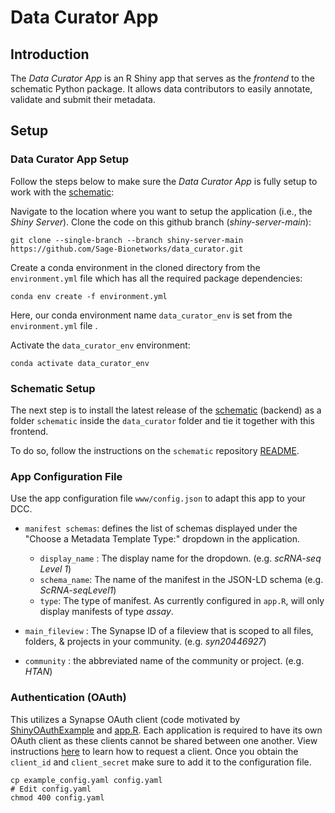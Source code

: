 # Data Curator App

## Introduction

The _Data Curator App_ is an R Shiny app that serves as the _frontend_ to the schematic Python package. It allows data contributors to easily annotate, validate and submit their metadata.


## Setup

### Data Curator App Setup
Follow the steps below to make sure the _Data Curator App_ is fully setup to work with the [schematic](https://github.com/Sage-Bionetworks/schematic/tree/main):

Navigate to the location where you want to setup the application (i.e., the _Shiny Server_). Clone the code on this github branch (_shiny-server-main_):

    git clone --single-branch --branch shiny-server-main https://github.com/Sage-Bionetworks/data_curator.git

Create a conda environment in the cloned directory from the `environment.yml` file which has all the required package dependencies:

    conda env create -f environment.yml

Here, our conda environment name `data_curator_env` is set from the `environment.yml` file .

Activate the `data_curator_env` environment:

    conda activate data_curator_env


### Schematic Setup

The next step is to install the latest release of the [schematic](https://github.com/Sage-Bionetworks/schematic/tree/main) (backend) as a folder `schematic` inside the `data_curator` folder and tie it together with this frontend. 

To do so, follow the instructions on the `schematic` repository [README](https://github.com/Sage-Bionetworks/schematic/tree/develop#12-installation-requirements-and-pre-requisites).


### App Configuration File

Use the app configuration file `www/config.json` to adapt this app to your DCC. 

* `manifest schemas`: defines the list of schemas displayed under the "Choose a Metadata Template Type:" dropdown in the application.
    * `display_name` : The display name for the dropdown. (e.g. _scRNA-seq Level 1_)
    * `schema_name`: The name of the manifest in the JSON-LD schema (e.g. _ScRNA-seqLevel1_)  
    * `type`: The type of manifest. As currently configured in `app.R`, will only display manifests of type _assay_.

* `main_fileview` : The Synapse ID of a fileview that is scoped to all files, folders, & projects in your community.  (e.g. _syn20446927_)
* `community` : the abbreviated name of the community or project. (e.g. _HTAN_)


### Authentication (OAuth)

This utilizes a Synapse OAuth client (code motivated by [ShinyOAuthExample](https://github.com/brucehoff/ShinyOAuthExample) and [app.R](https://gist.github.com/jcheng5/44bd750764713b5a1df7d9daf5538aea). Each application is required to have its own OAuth client as these clients cannot be shared between one another. View instructions [here](https://docs.synapse.org/articles/using_synapse_as_an_oauth_server.html) to learn how to request a client. Once you obtain the `client_id` and `client_secret` make sure to add it to the configuration file.

```
cp example_config.yaml config.yaml
# Edit config.yaml
chmod 400 config.yaml
```